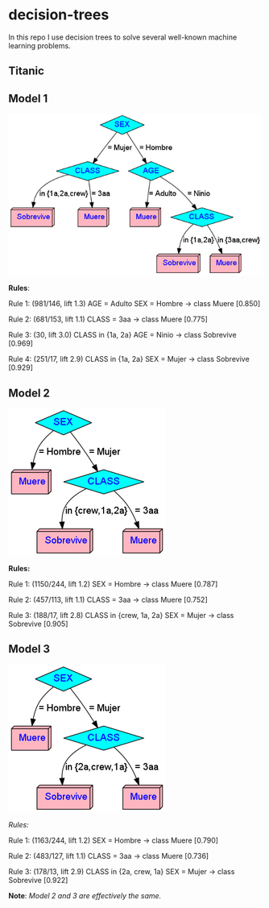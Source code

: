 # decision-trees

In this repo I use decision trees to solve several well-known machine learning problems.


## Titanic

## Model 1
![Titanic model 1](titanic-model-1.png)

**Rules**:

Rule 1: (981/146, lift 1.3)
	AGE = Adulto
	SEX = Hombre
	->  class Muere  [0.850]

Rule 2: (681/153, lift 1.1)
	CLASS = 3aa
	->  class Muere  [0.775]

Rule 3: (30, lift 3.0)
	CLASS in {1a, 2a}
	AGE = Ninio
	->  class Sobrevive  [0.969]

Rule 4: (251/17, lift 2.9)
	CLASS in {1a, 2a}
	SEX = Mujer
	->  class Sobrevive  [0.929]


## Model 2
![Titanic model 2](titanic-model-2.png)

**Rules:**

Rule 1: (1150/244, lift 1.2)
	SEX = Hombre
	->  class Muere  [0.787]

Rule 2: (457/113, lift 1.1)
	CLASS = 3aa
	->  class Muere  [0.752]

Rule 3: (188/17, lift 2.8)
	CLASS in {crew, 1a, 2a}
	SEX = Mujer
	->  class Sobrevive  [0.905]

## Model 3
![Titanic model 3](titanic-model-3.png)


*Rules:*

Rule 1: (1163/244, lift 1.2)
	SEX = Hombre
	->  class Muere  [0.790]

Rule 2: (483/127, lift 1.1)
	CLASS = 3aa
	->  class Muere  [0.736]

Rule 3: (178/13, lift 2.9)
	CLASS in {2a, crew, 1a}
	SEX = Mujer
	->  class Sobrevive  [0.922]
 
 
**Note**: *Model 2 and 3 are effectively the same.* 
